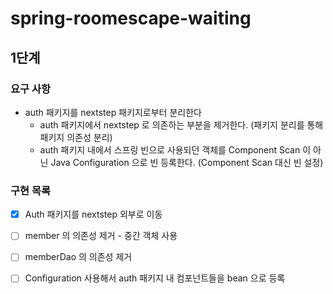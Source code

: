 # spring-roomescape-waiting

## 1단계

### 요구 사항
- auth 패키지를 nextstep 패키지로부터 분리한다 
  - auth 패키지에서 nextstep 로 의존하는 부분을 제거한다. (패키지 분리를 통해 패키지 의존성 분리) 
  - auth 패키지 내에서 스프링 빈으로 사용되던 객체를 Component Scan 이 아닌 Java Configuration 으로 빈 등록한다. (Component Scan 대신 빈 설정)

### 구현 목록
- [x] Auth 패키지를 nextstep 외부로 이동
- [ ] member 의 의존성 제거 - 중간 객체 사용
- [ ] memberDao 의 의존성 제거
- [ ] Configuration 사용해서 auth 패키지 내 컴포넌트들을 bean 으로 등록

